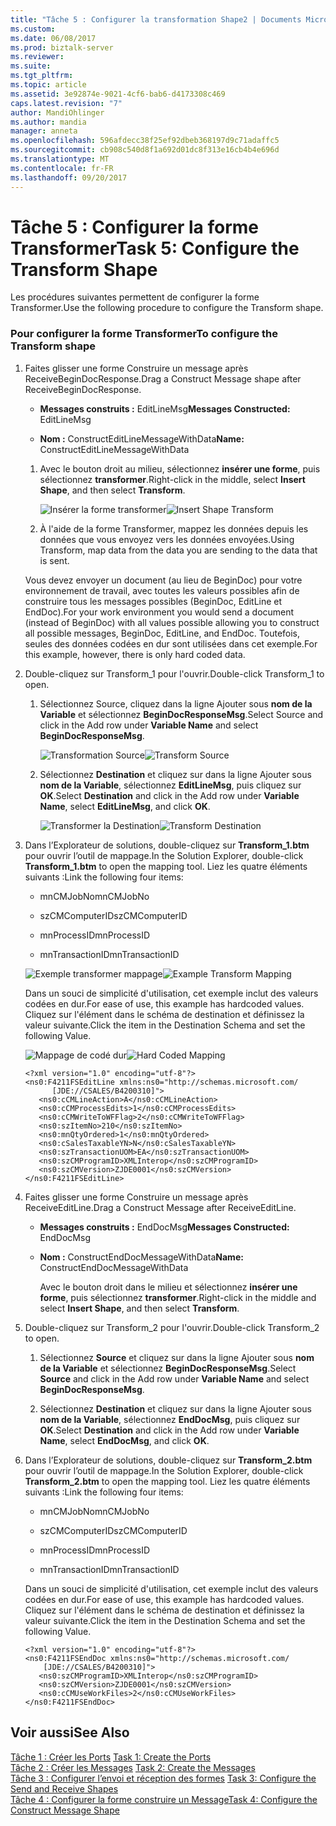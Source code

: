 ```yaml
---
title: "Tâche 5 : Configurer la transformation Shape2 | Documents Microsoft"
ms.custom: 
ms.date: 06/08/2017
ms.prod: biztalk-server
ms.reviewer: 
ms.suite: 
ms.tgt_pltfrm: 
ms.topic: article
ms.assetid: 3e92874e-9021-4cf6-bab6-d4173308c469
caps.latest.revision: "7"
author: MandiOhlinger
ms.author: mandia
manager: anneta
ms.openlocfilehash: 596afdecc38f25ef92dbeb368197d9c71adaffc5
ms.sourcegitcommit: cb908c540d8f1a692d01dc8f313e16cb4b4e696d
ms.translationtype: MT
ms.contentlocale: fr-FR
ms.lasthandoff: 09/20/2017
---
```

# <a name="task-5-configure-the-transform-shape"></a><span data-ttu-id="1b4b1-102">Tâche 5 : Configurer la forme Transformer</span><span class="sxs-lookup"><span data-stu-id="1b4b1-102">Task 5: Configure the Transform Shape</span></span>
<span data-ttu-id="1b4b1-103">Les procédures suivantes permettent de configurer la forme Transformer.</span><span class="sxs-lookup"><span data-stu-id="1b4b1-103">Use the following procedure to configure the Transform shape.</span></span>  
  
### <a name="to-configure-the-transform-shape"></a><span data-ttu-id="1b4b1-104">Pour configurer la forme Transformer</span><span class="sxs-lookup"><span data-stu-id="1b4b1-104">To configure the Transform shape</span></span>  
  
1.  <span data-ttu-id="1b4b1-105">Faites glisser une forme Construire un message après ReceiveBeginDocResponse.</span><span class="sxs-lookup"><span data-stu-id="1b4b1-105">Drag a Construct Message shape after ReceiveBeginDocResponse.</span></span>  
  
    -   <span data-ttu-id="1b4b1-106">**Messages construits :** EditLineMsg</span><span class="sxs-lookup"><span data-stu-id="1b4b1-106">**Messages Constructed:** EditLineMsg</span></span>  
  
    -   <span data-ttu-id="1b4b1-107">**Nom :** ConstructEditLineMessageWithData</span><span class="sxs-lookup"><span data-stu-id="1b4b1-107">**Name:** ConstructEditLineMessageWithData</span></span>  
  
    1.  <span data-ttu-id="1b4b1-108">Avec le bouton droit au milieu, sélectionnez **insérer une forme**, puis sélectionnez **transformer**.</span><span class="sxs-lookup"><span data-stu-id="1b4b1-108">Right-click in the middle, select **Insert Shape**, and then select **Transform**.</span></span>  
  
         <span data-ttu-id="1b4b1-109">![Insérer la forme transformer](../core/media/insert-shape-transform.gif "insert_shape_transform")</span><span class="sxs-lookup"><span data-stu-id="1b4b1-109">![Insert Shape Transform](../core/media/insert-shape-transform.gif "insert_shape_transform")</span></span>  
  
    2.  <span data-ttu-id="1b4b1-110">À l'aide de la forme Transformer, mappez les données depuis les données que vous envoyez vers les données envoyées.</span><span class="sxs-lookup"><span data-stu-id="1b4b1-110">Using Transform, map data from the data you are sending to the data that is sent.</span></span>  
  
     <span data-ttu-id="1b4b1-111">Vous devez envoyer un document (au lieu de BeginDoc) pour votre environnement de travail, avec toutes les valeurs possibles afin de construire tous les messages possibles (BeginDoc, EditLine et EndDoc).</span><span class="sxs-lookup"><span data-stu-id="1b4b1-111">For your work environment you would send a document (instead of BeginDoc) with all values possible allowing you to construct all possible messages, BeginDoc, EditLine, and EndDoc.</span></span> <span data-ttu-id="1b4b1-112">Toutefois, seules des données codées en dur sont utilisées dans cet exemple.</span><span class="sxs-lookup"><span data-stu-id="1b4b1-112">For this example, however, there is only hard coded data.</span></span>  
  
2.  <span data-ttu-id="1b4b1-113">Double-cliquez sur Transform_1 pour l'ouvrir.</span><span class="sxs-lookup"><span data-stu-id="1b4b1-113">Double-click Transform_1 to open.</span></span>  
  
    1.  <span data-ttu-id="1b4b1-114">Sélectionnez Source, cliquez dans la ligne Ajouter sous **nom de la Variable** et sélectionnez **BeginDocResponseMsg**.</span><span class="sxs-lookup"><span data-stu-id="1b4b1-114">Select Source and click in the Add row under **Variable Name** and select **BeginDocResponseMsg**.</span></span>  
  
         <span data-ttu-id="1b4b1-115">![Transformation Source](../core/media/transform-source.gif "transform_source")</span><span class="sxs-lookup"><span data-stu-id="1b4b1-115">![Transform Source](../core/media/transform-source.gif "transform_source")</span></span>  
  
    2.  <span data-ttu-id="1b4b1-116">Sélectionnez **Destination** et cliquez sur dans la ligne Ajouter sous **nom de la Variable**, sélectionnez **EditLineMsg**, puis cliquez sur **OK**.</span><span class="sxs-lookup"><span data-stu-id="1b4b1-116">Select **Destination** and click in the Add row under **Variable Name**, select **EditLineMsg**, and click **OK**.</span></span>  
  
         <span data-ttu-id="1b4b1-117">![Transformer la Destination](../core/media/transform-destination.gif "transform_destination")</span><span class="sxs-lookup"><span data-stu-id="1b4b1-117">![Transform Destination](../core/media/transform-destination.gif "transform_destination")</span></span>  
  
3.  <span data-ttu-id="1b4b1-118">Dans l’Explorateur de solutions, double-cliquez sur **Transform_1.btm** pour ouvrir l’outil de mappage.</span><span class="sxs-lookup"><span data-stu-id="1b4b1-118">In the Solution Explorer, double-click **Transform_1.btm** to open the mapping tool.</span></span> <span data-ttu-id="1b4b1-119">Liez les quatre éléments suivants :</span><span class="sxs-lookup"><span data-stu-id="1b4b1-119">Link the following four items:</span></span>  
  
    -   <span data-ttu-id="1b4b1-120">mnCMJobNo</span><span class="sxs-lookup"><span data-stu-id="1b4b1-120">mnCMJobNo</span></span>  
  
    -   <span data-ttu-id="1b4b1-121">szCMComputerID</span><span class="sxs-lookup"><span data-stu-id="1b4b1-121">szCMComputerID</span></span>  
  
    -   <span data-ttu-id="1b4b1-122">mnProcessID</span><span class="sxs-lookup"><span data-stu-id="1b4b1-122">mnProcessID</span></span>  
  
    -   <span data-ttu-id="1b4b1-123">mnTransactionID</span><span class="sxs-lookup"><span data-stu-id="1b4b1-123">mnTransactionID</span></span>  
  
     <span data-ttu-id="1b4b1-124">![Exemple transformer mappage](../core/media/example-transformmapping.gif "example_transformmapping")</span><span class="sxs-lookup"><span data-stu-id="1b4b1-124">![Example Transform Mapping](../core/media/example-transformmapping.gif "example_transformmapping")</span></span>  
  
     <span data-ttu-id="1b4b1-125">Dans un souci de simplicité d'utilisation, cet exemple inclut des valeurs codées en dur.</span><span class="sxs-lookup"><span data-stu-id="1b4b1-125">For ease of use, this example has hardcoded values.</span></span> <span data-ttu-id="1b4b1-126">Cliquez sur l'élément dans le schéma de destination et définissez la valeur suivante.</span><span class="sxs-lookup"><span data-stu-id="1b4b1-126">Click the item in the Destination Schema and set the following Value.</span></span>  
  
     <span data-ttu-id="1b4b1-127">![Mappage de codé dur](../core/media/hardcoded-mapping-example.gif "hardcoded_mapping_example")</span><span class="sxs-lookup"><span data-stu-id="1b4b1-127">![Hard Coded Mapping](../core/media/hardcoded-mapping-example.gif "hardcoded_mapping_example")</span></span>  
  
    ```  
    <?xml version="1.0" encoding="utf-8"?>  
    <ns0:F4211FSEditLine xmlns:ns0="http://schemas.microsoft.com/  
          [JDE://CSALES/B4200310]">  
       <ns0:cCMLineAction>A</ns0:cCMLineAction>  
       <ns0:cCMProcessEdits>1</ns0:cCMProcessEdits>  
       <ns0:cCMWriteToWFFlag>2</ns0:cCMWriteToWFFlag>  
       <ns0:szItemNo>210</ns0:szItemNo>  
       <ns0:mnQtyOrdered>1</ns0:mnQtyOrdered>  
       <ns0:cSalesTaxableYN>N</ns0:cSalesTaxableYN>  
       <ns0:szTransactionUOM>EA</ns0:szTransactionUOM>  
       <ns0:szCMProgramID>XMLInterop</ns0:szCMProgramID>  
       <ns0:szCMVersion>ZJDE0001</ns0:szCMVersion>  
    </ns0:F4211FSEditLine>  
    ```  
  
4.  <span data-ttu-id="1b4b1-128">Faites glisser une forme Construire un message après ReceiveEditLine.</span><span class="sxs-lookup"><span data-stu-id="1b4b1-128">Drag a Construct Message after ReceiveEditLine.</span></span>  
  
    -   <span data-ttu-id="1b4b1-129">**Messages construits :** EndDocMsg</span><span class="sxs-lookup"><span data-stu-id="1b4b1-129">**Messages Constructed:** EndDocMsg</span></span>  
  
    -   <span data-ttu-id="1b4b1-130">**Nom :** ConstructEndDocMessageWithData</span><span class="sxs-lookup"><span data-stu-id="1b4b1-130">**Name:** ConstructEndDocMessageWithData</span></span>  
  
         <span data-ttu-id="1b4b1-131">Avec le bouton droit dans le milieu et sélectionnez **insérer une forme**, puis sélectionnez **transformer**.</span><span class="sxs-lookup"><span data-stu-id="1b4b1-131">Right-click in the middle and select **Insert Shape**, and then select **Transform**.</span></span>  
  
5.  <span data-ttu-id="1b4b1-132">Double-cliquez sur Transform_2 pour l'ouvrir.</span><span class="sxs-lookup"><span data-stu-id="1b4b1-132">Double-click Transform_2 to open.</span></span>  
  
    1.  <span data-ttu-id="1b4b1-133">Sélectionnez **Source** et cliquez sur dans la ligne Ajouter sous **nom de la Variable** et sélectionnez **BeginDocResponseMsg**.</span><span class="sxs-lookup"><span data-stu-id="1b4b1-133">Select **Source** and click in the Add row under **Variable Name** and select **BeginDocResponseMsg**.</span></span>  
  
    2.  <span data-ttu-id="1b4b1-134">Sélectionnez **Destination** et cliquez sur dans la ligne Ajouter sous **nom de la Variable**, sélectionnez **EndDocMsg**, puis cliquez sur **OK**.</span><span class="sxs-lookup"><span data-stu-id="1b4b1-134">Select **Destination** and click in the Add row under **Variable Name**, select **EndDocMsg**, and click **OK**.</span></span>  
  
6.  <span data-ttu-id="1b4b1-135">Dans l’Explorateur de solutions, double-cliquez sur **Transform_2.btm** pour ouvrir l’outil de mappage.</span><span class="sxs-lookup"><span data-stu-id="1b4b1-135">In the Solution Explorer, double-click **Transform_2.btm** to open the mapping tool.</span></span> <span data-ttu-id="1b4b1-136">Liez les quatre éléments suivants :</span><span class="sxs-lookup"><span data-stu-id="1b4b1-136">Link the following four items:</span></span>  
  
    -   <span data-ttu-id="1b4b1-137">mnCMJobNo</span><span class="sxs-lookup"><span data-stu-id="1b4b1-137">mnCMJobNo</span></span>  
  
    -   <span data-ttu-id="1b4b1-138">szCMComputerID</span><span class="sxs-lookup"><span data-stu-id="1b4b1-138">szCMComputerID</span></span>  
  
    -   <span data-ttu-id="1b4b1-139">mnProcessID</span><span class="sxs-lookup"><span data-stu-id="1b4b1-139">mnProcessID</span></span>  
  
    -   <span data-ttu-id="1b4b1-140">mnTransactionID</span><span class="sxs-lookup"><span data-stu-id="1b4b1-140">mnTransactionID</span></span>  
  
     <span data-ttu-id="1b4b1-141">Dans un souci de simplicité d'utilisation, cet exemple inclut des valeurs codées en dur.</span><span class="sxs-lookup"><span data-stu-id="1b4b1-141">For ease of use, this example has hardcoded values.</span></span> <span data-ttu-id="1b4b1-142">Cliquez sur l'élément dans le schéma de destination et définissez la valeur suivante.</span><span class="sxs-lookup"><span data-stu-id="1b4b1-142">Click the item in the Destination Schema and set the following Value.</span></span>  
  
    ```  
    <?xml version="1.0" encoding="utf-8"?>  
    <ns0:F4211FSEndDoc xmlns:ns0="http://schemas.microsoft.com/  
        [JDE://CSALES/B4200310]">  
       <ns0:szCMProgramID>XMLInterop</ns0:szCMProgramID>  
       <ns0:szCMVersion>ZJDE0001</ns0:szCMVersion>  
       <ns0:cCMUseWorkFiles>2</ns0:cCMUseWorkFiles>  
    </ns0:F4211FSEndDoc>  
    ```  
  
## <a name="see-also"></a><span data-ttu-id="1b4b1-143">Voir aussi</span><span class="sxs-lookup"><span data-stu-id="1b4b1-143">See Also</span></span>  
 <span data-ttu-id="1b4b1-144">[Tâche 1 : Créer les Ports](../core/task-1-create-the-ports1.md) </span><span class="sxs-lookup"><span data-stu-id="1b4b1-144">[Task 1: Create the Ports](../core/task-1-create-the-ports1.md) </span></span>  
 <span data-ttu-id="1b4b1-145">[Tâche 2 : Créer les Messages](../core/task-2-create-the-messages2.md) </span><span class="sxs-lookup"><span data-stu-id="1b4b1-145">[Task 2: Create the Messages](../core/task-2-create-the-messages2.md) </span></span>  
 <span data-ttu-id="1b4b1-146">[Tâche 3 : Configurer l’envoi et réception des formes](../core/task-3-configure-the-send-and-receive-shapes2.md) </span><span class="sxs-lookup"><span data-stu-id="1b4b1-146">[Task 3: Configure the Send and Receive Shapes](../core/task-3-configure-the-send-and-receive-shapes2.md) </span></span>  
 [<span data-ttu-id="1b4b1-147">Tâche 4 : Configurer la forme construire un Message</span><span class="sxs-lookup"><span data-stu-id="1b4b1-147">Task 4: Configure the Construct Message Shape</span></span>](../core/task-4-configure-the-construct-message-shape1.md)